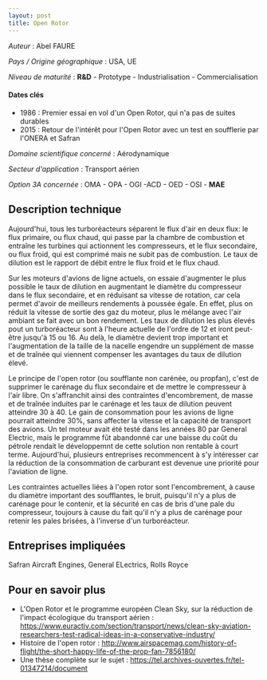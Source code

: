 ```yaml
---
layout: post
title: Open Rotor
---
```


_Auteur_ : Abel FAURE

_Pays / Origine géographique_ : USA, UE


_Niveau de maturité_ : **R&D** - Prototype - Industrialisation - Commercialisation


#### Dates clés
+ 1986 : Premier essai en vol d'un Open Rotor, qui n'a pas de suites durables
+ 2015 : Retour de l'intérêt pour l'Open Rotor avec un test en soufflerie par l'ONERA et Safran


_Domaine scientifique concerné_ : Aérodynamique

_Secteur d'application_ : Transport aérien


_Option 3A concernée_ : OMA - OPA - OGI -ACD - OED - OSI - **MAE** 

## Description technique
Aujourd'hui, tous les turboréacteurs séparent le flux d'air en deux flux: le flux primaire, ou flux chaud, qui passe par la chambre de combustion et entraîne les turbines qui actionnent les compresseurs, et le flux secondaire, ou flux froid, qui est comprimé mais ne subit pas de combustion. Le taux de dilution est le rapport de débit entre le flux froid et le flux chaud.

Sur les moteurs d'avions de ligne actuels, on essaie d'augmenter le plus possible le taux de dilution en augmentant le diamètre du compresseur dans le flux secondaire, et en réduisant sa vitesse de rotation, car cela permet d'avoir de meilleurs rendements à poussée égale. En effet, plus on réduit la vitesse de sortie des gaz du moteur, plus le mélange avec l'air ambiant se fait avec un bon rendement. Les taux de dilution les plus élevés pout un turboréacteur sont à l'heure actuelle de l'ordre de 12 et iront peut-être jusqu'à 15 ou 16. Au delà, le diamètre devient trop important et l'augmentation de la taille de la nacelle engendre un supplément de masse et de traînée qui viennent compenser les avantages du taux de dilution élevé.

Le principe de l'open rotor (ou soufflante non carénée, ou propfan), c'est de supprimer le carénage du flux secondaire et de mettre le compresseur à l'air libre. On s'affranchit ainsi des contraintes d'encombrement, de masse et de traînée induites par le carénage et les taux de dilution peuvent atteindre 30 à 40. Le gain de consommation pour les avions de ligne pourrait atteindre 30%, sans affecter la vitesse et la capacité de transport des avions. Un tel moteur avait été testé dans les années 80 par General Electric, mais le programme fût abandonné car une baisse du coût du pétrole rendait le développemnt de cette solution non rentable à court terme. Aujourd'hui, plusieurs entreprises recommencent à s'y intéresser car la réduction de la consommation de carburant est devenue une priorité pour l'aviation de ligne.

Les contraintes actuelles liées à l'open rotor sont l'encombrement, à cause du diamètre important des soufflantes, le bruit, puisqu'il n'y a plus de carénage pour le contenir, et la sécurité en cas de bris d'une pale du compresseur, toujours à cause du fait qu'il n'y a plus de carénage pour retenir les pales brisées, à l'inverse d'un turboréacteur.


## Entreprises impliquées
Safran Aircraft Engines, General ELectrics, Rolls Royce

## Pour en savoir plus
+ L'Open Rotor et le programme européen Clean Sky, sur la réduction de l'impact écologique du transport aérien : <https://www.euractiv.com/section/transport/news/clean-sky-aviation-researchers-test-radical-ideas-in-a-conservative-industry/>
+ Histoire de l'open rotor : <http://www.airspacemag.com/history-of-flight/the-short-happy-life-of-the-prop-fan-7856180/>
+ Une thèse complète sur le sujet : <https://tel.archives-ouvertes.fr/tel-01347214/document>

